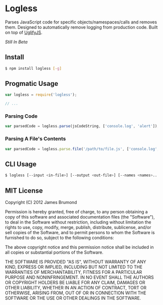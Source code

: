 # Logless

Parses JavaScript code for specific objects/namespaces/calls and removes them. Designed to automatically remove logging from production code. Built on top of [UglifyJS](https://github.com/mishoo/UglifyJS).

_Still In Beta_

## Install

```bash
$ npm install logless [-g]
```

## Progmatic Usage

```javascript
var logless = require('logless');

// ...
```

### Parsing Code

```javascript
var parsedCode = logless.parse(jsCodeString, ['console.log', 'alert']);
```

### Parsing A File's Contents

```javascript
var parsedCode = logless.parse.file('/path/to/file.js', ['console.log', 'alert']);
```

## CLI Usage

```bash
$ logless [--input <in-file>] [--output <out-file>] [--names <names>...]
```

## MIT License

Copyright (C) 2012 James Brumond

Permission is hereby granted, free of charge, to any person obtaining a copy of this software and associated documentation files (the "Software"), to deal in the Software without restriction, including without limitation the rights to use, copy, modify, merge, publish, distribute, sublicense, and/or sell copies of the Software, and to permit persons to whom the Software is furnished to do so, subject to the following conditions:

The above copyright notice and this permission notice shall be included in all copies or substantial portions of the Software.

THE SOFTWARE IS PROVIDED "AS IS", WITHOUT WARRANTY OF ANY KIND, EXPRESS OR IMPLIED, INCLUDING BUT NOT LIMITED TO THE WARRANTIES OF MERCHANTABILITY, FITNESS FOR A PARTICULAR PURPOSE AND NONINFRINGEMENT. IN NO EVENT SHALL THE AUTHORS OR COPYRIGHT HOLDERS BE LIABLE FOR ANY CLAIM, DAMAGES OR OTHER LIABILITY, WHETHER IN AN ACTION OF CONTRACT, TORT OR OTHERWISE, ARISING FROM, OUT OF OR IN CONNECTION WITH THE SOFTWARE OR THE USE OR OTHER DEALINGS IN THE SOFTWARE.

